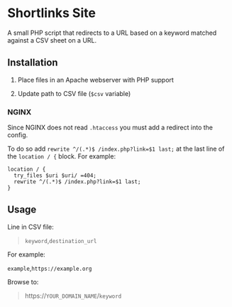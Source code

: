# Shortlinks Site

A small PHP script that redirects to a URL based on a keyword matched against a CSV sheet on a URL.

## Installation

1. Place files in an Apache webserver with PHP support

2. Update path to CSV file (`$csv` variable)

### NGINX

Since NGINX does not read `.htaccess` you must add a redirect into the config.

To do so add `rewrite ^/(.*)$ /index.php?link=$1 last;` at the last line of the `location / {` block. For example:

```
location / {
  try_files $uri $uri/ =404;
  rewrite ^/(.*)$ /index.php?link=$1 last;
}
```

## Usage

Line in CSV file:

> `keyword`,`destination_url`

For example:

`example`,`https://example.org`

Browse to:

> https://`YOUR_DOMAIN_NAME`/`keyword`
